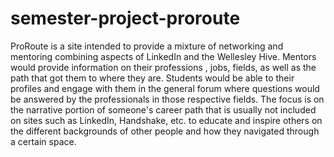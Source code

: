 # semester-project-proroute
ProRoute is a site intended to provide a mixture of networking and mentoring combining aspects of LinkedIn and the Wellesley Hive. Mentors would provide information on their professions , jobs, fields, as well as the path that got them to where they are. Students would be able to their profiles and engage with them in the general forum where questions would be answered by the professionals in those respective fields. The focus is on the narrative portion of someone's career path that is usually not included on sites such as LinkedIn, Handshake, etc. to educate and inspire others on the different backgrounds of other people and how they navigated through a certain space. 
